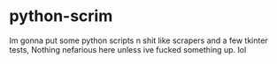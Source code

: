 # python-scrim
Im gonna put some python scripts n shit like scrapers and a few tkinter tests, Nothing nefarious here unless ive fucked something up. lol
